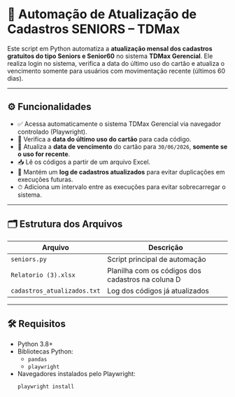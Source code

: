 # 🧓 Automação de Atualização de Cadastros SENIORS – TDMax

Este script em Python automatiza a **atualização mensal dos cadastros gratuitos do tipo Seniors e Senior60** no sistema **TDMax Gerencial**. Ele realiza login no sistema, verifica a data do último uso do cartão e atualiza o vencimento somente para usuários com movimentação recente (últimos 60 dias).

---

## ⚙️ Funcionalidades

- ✅ Acessa automaticamente o sistema TDMax Gerencial via navegador controlado (Playwright).
- 📅 Verifica a **data do último uso do cartão** para cada código.
- 🔄 Atualiza a **data de vencimento** do cartão para `30/06/2026`, **somente se o uso for recente**.
- 📥 Lê os códigos a partir de um arquivo Excel.
- 📝 Mantém um **log de cadastros atualizados** para evitar duplicações em execuções futuras.
- ⏱ Adiciona um intervalo entre as execuções para evitar sobrecarregar o sistema.

---

## 🗂 Estrutura dos Arquivos

| Arquivo                        | Descrição                                         |
|-------------------------------|---------------------------------------------------|
| `seniors.py`                  | Script principal de automação                     |
| `Relatorio (3).xlsx`          | Planilha com os códigos dos cadastros na coluna D |
| `cadastros_atualizados.txt`   | Log dos códigos já atualizados                    |

---

## 🛠 Requisitos

- Python 3.8+
- Bibliotecas Python:
  - `pandas`
  - `playwright`
- Navegadores instalados pelo Playwright:
  ```bash
  playwright install
